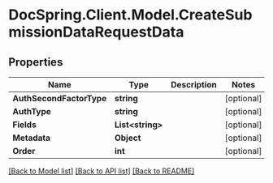 # DocSpring.Client.Model.CreateSubmissionDataRequestData

## Properties

Name | Type | Description | Notes
------------ | ------------- | ------------- | -------------
**AuthSecondFactorType** | **string** |  | [optional] 
**AuthType** | **string** |  | [optional] 
**Fields** | **List&lt;string&gt;** |  | [optional] 
**Metadata** | **Object** |  | [optional] 
**Order** | **int** |  | [optional] 

[[Back to Model list]](../README.md#documentation-for-models) [[Back to API list]](../README.md#documentation-for-api-endpoints) [[Back to README]](../README.md)

